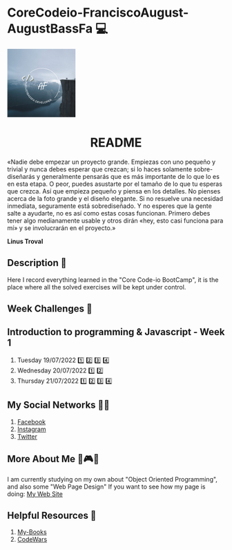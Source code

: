 # CoreCodeio-FranciscoAugust-AugustBassFa 💻

<a href="https://www.augustfrancisco.me/">

![alt text](imagen/img/3.png)

</a>

<h1 align="center">README</h1>

   «Nadie debe empezar un proyecto grande. Empiezas con uno pequeño y trivial y nunca debes esperar que crezcan; si lo haces solamente sobre-diseñarás y generalmente pensarás que es más importante de lo que lo es en esta etapa. O peor, puedes asustarte por el tamaño de lo que tu esperas que crezca. Así que empieza pequeño y piensa en los detalles. No pienses acerca de la foto grande y el diseño elegante. Si no resuelve una necesidad inmediata, seguramente está sobrediseñado. Y no esperes que la gente salte a ayudarte, no es así como estas cosas funcionan. Primero debes tener algo medianamente usable y otros dirán «hey, esto casi funciona para mí» y se involucrarán en el proyecto.»
    
<b>Linus Troval</b>

## Description 📜

Here I record everything learned in the "Core Code-io BootCamp", it is the place where all the solved exercises will be kept under control.

## Week Challenges 🚀

<h2> Introduction to programming & Javascript - Week 1 </h2>

1.  Tuesday 19/07/2022 [1️⃣](https://github.com/augustbassfa/core-code-from-scratch-readme-augustbassfa/blob/main/SemanaChallenges/Martes190722/1%20activity.md) [2️⃣](https://github.com/augustbassfa/core-code-from-scratch-readme-augustbassfa/blob/main/SemanaChallenges/Martes190722/2%20activity.md) [3️⃣](https://github.com/augustbassfa/core-code-from-scratch-readme-augustbassfa/blob/main/SemanaChallenges/Martes190722/3%20activity.md) [4️⃣](https://github.com/augustbassfa/core-code-from-scratch-readme-augustbassfa/blob/main/SemanaChallenges/Martes190722/4%20activity.md)
2. Wednesday 20/07/2022 [1️⃣](https://github.com/augustbassfa/core-code-from-scratch-readme-augustbassfa/blob/main/SemanaChallenges/Miercoles200722/1%20activity.md) [2️⃣](https://github.com/augustbassfa/core-code-from-scratch-readme-augustbassfa/blob/main/SemanaChallenges/Miercoles200722/2%20activity.md)
3. Thursday 21/07/2022 [1️⃣](https://github.com/augustbassfa/core-code-from-scratch-readme-augustbassfa/blob/main/SemanaChallenges/Jueves210722/1%20activity.md) [2️⃣](https://github.com/augustbassfa/core-code-from-scratch-readme-augustbassfa/blob/main/SemanaChallenges/Jueves210722/2%20activity.md) [3️⃣](https://github.com/augustbassfa/core-code-from-scratch-readme-augustbassfa/blob/main/SemanaChallenges/Jueves210722/3%20activity.md) [4️⃣](https://github.com/augustbassfa/core-code-from-scratch-readme-augustbassfa/blob/main/SemanaChallenges/Jueves210722/4%20activity.md)

## My Social Networks 👍🏻

1. [Facebook](https://facebook.com/augustbassfa)
2. [Instagram](https://instagram.com/augustbassfa)
3. [Twitter](https://twitter.com/augustbassfa)

## More About Me 🎸🎮🥇

I am currently studying on my own about "Object Oriented Programming", and also some "Web Page Design"
If you want to see how my page is doing:
[My Web Site](https://augustfrancisco.me)

## Helpful Resources 📖

1. [My-Books](....)
2. [CodeWars](https://www.codewars.com/)
